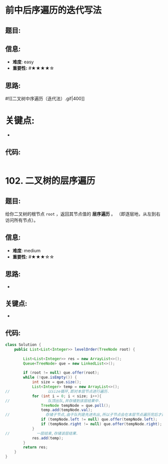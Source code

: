 # 前中后序遍历的迭代写法
## 题目:

## 信息:
- **难度**: easy
- **重要性:** #★★★★☆
## 思路:

#![[二叉树中序遍历（迭代法）.gif|400]]
# 关键点:
- 
## 代码:
```java


```


# 102. 二叉树的层序遍历
## 题目:
给你二叉树的根节点 `root` ，返回其节点值的 **层序遍历** 。 （即逐层地，从左到右访问所有节点）。
## 信息:
- **难度**: medium
- **重要性:** #★★★☆☆
## 思路:
- 
## 关键点:
- 
## 代码:
```java
class Solution {  
    public List<List<Integer>> levelOrder(TreeNode root) {  
  
        List<List<Integer>> res = new ArrayList<>();  
        Queue<TreeNode> que = new LinkedList<>();  
  
        if (root != null) que.offer(root);  
        while (!que.isEmpty()) {  
            int size = que.size();  
            List<Integer> temp = new ArrayList<>();  
//                 以size循环,即对本层节点进行遍历.  
            for (int i = 0; i < size; i++){  
//                 队顶出队,并存储到该层结果中.  
                TreeNode tempNode = que.poll();  
                temp.add(tempNode.val);  
//                存储子节点,由于队列是先进先出,所以子节点会在本层节点遍历完后才遍历.  
                if (tempNode.left != null) que.offer(tempNode.left);  
                if (tempNode.right != null) que.offer(tempNode.right);  
            }  
//            一层结束,存储该层结果.  
            res.add(temp);  
        }  
        return res;  
    }  
}
```
